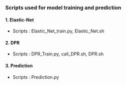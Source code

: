 ### Scripts used for model training and prediction

#### 1. Elastic-Net
- Scripts : Elastic_Net_train.py, Elastic_Net.sh

#### 2. DPR
- Scripts : DPR_Train.py, call_DPR.sh, DPR.sh

#### 3. Prediction
- Scripts : Prediction.py

